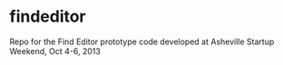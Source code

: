 findeditor
==========

Repo for the Find Editor prototype code developed at Asheville Startup Weekend, Oct 4-6, 2013
